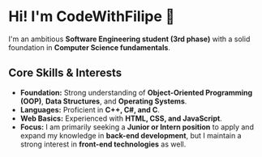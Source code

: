 # Hi! I'm CodeWithFilipe 👋

I'm an ambitious **Software Engineering student (3rd phase)** with a solid foundation in **Computer Science fundamentals**.

## Core Skills & Interests

* **Foundation:** Strong understanding of **Object-Oriented Programming (OOP)**, **Data Structures**, and **Operating Systems**.
* **Languages:** Proficient in **C++, C\#, and C**.
* **Web Basics:** Experienced with **HTML, CSS, and JavaScript**.
* **Focus:** I am primarily seeking a **Junior or Intern position** to apply and expand my knowledge in **back-end development**, but I maintain a strong interest in **front-end technologies** as well.
